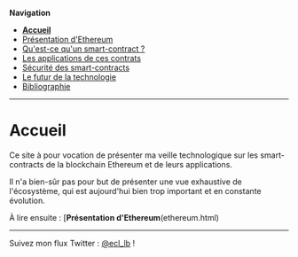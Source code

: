 **Navigation**
* [**Accueil**](index.html)
* [Présentation d'Ethereum](ethereum.html)
* [Qu'est-ce qu'un smart-contract ?](smartcontracts.html)
* [Les applications de ces contrats](applications.html)
* [Sécurité des smart-contracts](securite.html)
* [Le futur de la technologie](futur.html)
* [Bibliographie](bibliographie.html)
___

# Accueil

Ce site à pour vocation de présenter ma veille technologique sur les smart-contracts de la blockchain Ethereum et de leurs applications.

Il n'a bien-sûr pas pour but de présenter une vue exhaustive de l'écosystème, qui est aujourd'hui bien trop important et en constante évolution.


À lire ensuite : [**Présentation d'Ethereum**(ethereum.html)

___
Suivez mon flux Twitter : [@ecl_lb](https://twitter.com/ecl_lb) !
